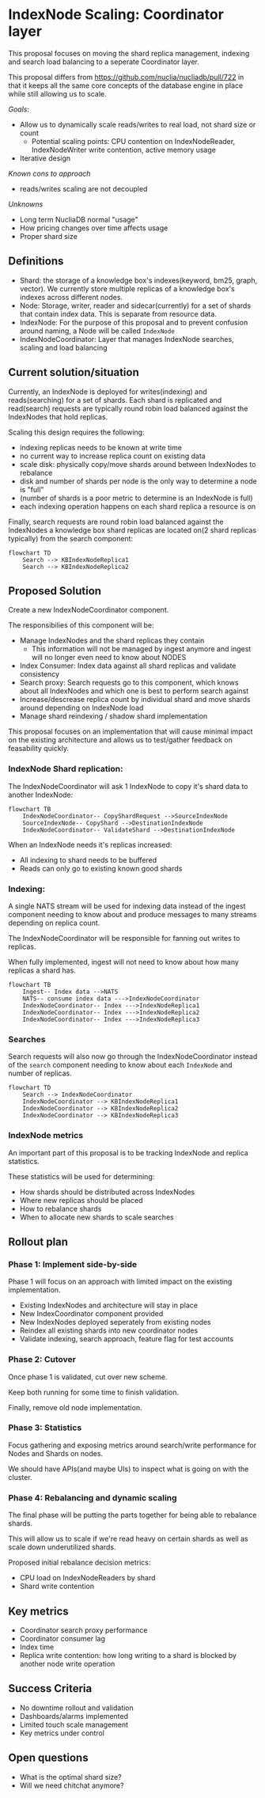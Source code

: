 # IndexNode Scaling: Coordinator layer

This proposal focuses on moving the shard replica management, indexing and search load balancing
to a seperate Coordinator layer.

This proposal differs from https://github.com/nuclia/nucliadb/pull/722 in that it keeps all the
same core concepts of the database engine in place while still allowing us to scale.


*Goals*:
- Allow us to dynamically scale reads/writes to real load, not shard size or count
  - Potential scaling points: CPU contention on IndexNodeReader, IndexNodeWriter write contention, active memory usage
- Iterative design

*Known cons to approach*
- reads/writes scaling are not decoupled

*Unknowns*
- Long term NucliaDB normal "usage"
- How pricing changes over time affects usage
- Proper shard size


## Definitions

- Shard: the storage of a knowledge box's indexes(keyword, bm25, graph, vector).
  We currently store multiple replicas of a knowledge box's indexes across different nodes.
- Node: Storage, writer, reader and sidecar(currently) for a set of shards that
  contain index data. This is separate from resource data.
- IndexNode: For the purpose of this proposal and to prevent confusion around naming,
  a Node will be called `IndexNode`
- IndexNodeCoordinator: Layer that manages IndexNode searches, scaling and load balancing


## Current solution/situation

Currently, an IndexNode is deployed for writes(indexing) and reads(searching) for a set
of shards. Each shard is replicated and read(search) requests are typically
round robin load balanced against the IndexNodes that hold replicas.

Scaling this design requires the following:
- indexing replicas needs to be known at write time
- no current way to increase replica count on existing data
- scale disk: physically copy/move shards around between IndexNodes to rebalance
- disk and number of shards per node is the only way to determine a node is "full"
- (number of shards is a poor metric to determine is an IndexNode is full)
- each indexing operation happens on each shard replica a resource is on

Finally, search requests are round robin load balanced against the IndexNodes a knowledge box
shard replicas are located on(2 shard replicas typically) from the search component:

```mermaid
flowchart TD
    Search --> KBIndexNodeReplica1
    Search --> KBIndexNodeReplica2
```


## Proposed Solution

Create a new IndexNodeCoordinator component.

The responsibilies of this component will be:
- Manage IndexNodes and the shard replicas they contain
  - This information will not be managed by ingest anymore and ingest will no longer even need to know about NODES
- Index Consumer: Index data against all shard replicas and validate consistency
- Search proxy: Search requests go to this component, which knows about all
  IndexNodes and which one is best to perform search against
- Increase/descrease replica count by individual shard and move shards around depending on IndexNode load
- Manage shard reindexing / shadow shard implementation 

This proposal focuses on an implementation that will cause minimal impact on the existing
architecture and allows us to test/gather feedback on feasability quickly.

### IndexNode Shard replication:

The IndexNodeCoordinator will ask 1 IndexNode to copy it's shard data to another IndexNode:


```mermaid
flowchart TB
    IndexNodeCoordinator-- CopyShardRequest -->SourceIndexNode
    SourceIndexNode-- CopyShard -->DestinationIndexNode
    IndexNodeCoordinator-- ValidateShard -->DestinationIndexNode
```

When an IndexNode needs it's replicas increased:

- All indexing to shard needs to be buffered
- Reads can only go to existing known good shards

### Indexing:

A single NATS stream will be used for indexing data instead
of the ingest component needing to know about and produce
messages to many streams depending on replica count.

The IndexNodeCoordinator will be responsible for fanning
out writes to replicas.

When fully implemented, ingest will not need to know about
how many replicas a shard has.

```mermaid
flowchart TB
    Ingest-- Index data -->NATS
    NATS-- consume index data --->IndexNodeCoordinator
    IndexNodeCoordinator-- Index --->IndexNodeReplica1
    IndexNodeCoordinator-- Index --->IndexNodeReplica2
    IndexNodeCoordinator-- Index --->IndexNodeReplica3
```

### Searches

Search requests will also now go through the IndexNodeCoordinator instead of the `search` component
needing to know about each `IndexNode` and number of replicas.

```mermaid
flowchart TD
    Search --> IndexNodeCoordinator
    IndexNodeCoordinator --> KBIndexNodeReplica1
    IndexNodeCoordinator --> KBIndexNodeReplica2
    IndexNodeCoordinator --> KBIndexNodeReplica3
```

### IndexNode metrics

An important part of this proposal is to be tracking IndexNode
and replica statistics.

These statistics will be used for determining:
- How shards should be distributed across IndexNodes
- Where new replicas should be placed
- How to rebalance shards
- When to allocate new shards to scale searches


## Rollout plan

### Phase 1: Implement side-by-side

Phase 1 will focus on an approach with limited impact on the existing implementation.

- Existing IndexNodes and architecture will stay in place
- New IndexCoordinator component provided
- New IndexNodes deployed seperately from existing nodes
- Reindex all existing shards into new coordinator nodes
- Validate indexing, search approach, feature flag for test accounts

### Phase 2: Cutover

Once phase 1 is validated, cut over new scheme.

Keep both running for some time to finish validation.

Finally, remove old node implementation.

### Phase 3: Statistics

Focus gathering and exposing metrics around search/write performance for Nodes and Shards on nodes.

We should have APIs(and maybe UIs) to inspect what is going on with the cluster.

### Phase 4: Rebalancing and dynamic scaling

The final phase will be putting the parts together for being able to rebalance shards.

This will allow us to scale if we're read heavy on certain shards as well as scale down underutilized shards.

Proposed initial rebalance decision metrics:
- CPU load on IndexNodeReaders by shard
- Shard write contention

## Key metrics

- Coordinator search proxy performance
- Coordinator consumer lag
- Index time
- Replica write contention: how long writing to a shard is blocked by another node write operation


## Success Criteria

- No downtime rollout and validation
- Dashboards/alarms implemented
- Limited touch scale management
- Key metrics under control


## Open questions

- What is the optimal shard size?
- Will we need chitchat anymore?